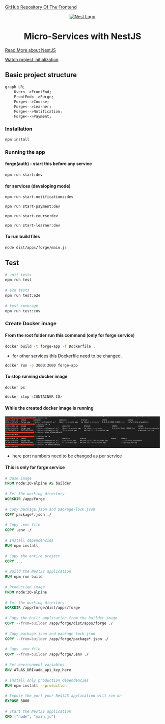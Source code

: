 [GitHub Repository Of The Frontend](https://github.com/IT21292422/forge-app)
<p align="center">
  <a href="http://nestjs.com/" target="blank"><img src="https://nestjs.com/img/logo-small.svg" width="200" alt="Nest Logo" /></a>
</p>

[circleci-image]: https://img.shields.io/circleci/build/github/nestjs/nest/master?token=abc123def456
[circleci-url]: https://circleci.com/gh/nestjs/nest

<h1 align="center">Micro-Services with NestJS</h1>

[Read More about NestJS](https://github.com/nestjs/nest)

[Watch project initialization](https://youtu.be/3_jJK5NMGzs?si=A7Ve1cSm4A71oCGi)

## Basic project structure

```mermaid
graph LR;
    User<-->FrontEnd;
    FrontEnd<-->Forge;
    Forge<-->Course;
    Forge<-->Learner;
    Forge<-->Notification;
    Forge<-->Payment;
```

### Installation

```bash
npm install
```

### Running the app

#### forge(auth) - start this before any service

```bash
npm run start:dev
```

#### for services (developing mode)

```bash
npm run start-notifications:dev
```

```bash
npm run start-payment:dev
```

```bash
npm run start-course:dev
```

```bash
npm run start-learner:dev
```

#### To run build files

```bash
node dist/apps/forge/main.js
```

## Test

```bash
# unit tests
npm run test

# e2e tests
npm run test:e2e

# test coverage
npm run test:cov
```

### Create Docker image

#### From the root folder run this command (only for forge service)

```bash
docker build -t forge-app -f Dockerfile .
```

- for other services this Dockerfile need to be changed.

```bash
docker run -p 3000:3000 forge-app
```

#### To stop running docker image

```bash
docker ps
```

```bash
docker stop <CONTAINER ID>
```

#### While the created docker image is running

![Running Docker](./images/docker_cmd.png)

- here port numbers need to be changed as per service

#### This is only for forge service

```Dockerfile
# Base image
FROM node:20-alpine AS builder

# Set the working directory
WORKDIR /app/forge

# Copy package.json and package-lock.json
COPY package*.json ./

# Copy .env file
COPY .env ./

# Install dependencies
RUN npm install

# Copy the entire project
COPY . .

# Build the NestJS application
RUN npm run build

# Production image
FROM node:20-alpine

# Set the working directory
WORKDIR /app/forge/dist/apps/forge

# Copy the built application from the builder image
COPY --from=builder /app/forge/dist/apps/forge ./

# Copy package.json and package-lock.json
COPY --from=builder /app/forge/package*.json ./

# Copy .env file
COPY --from=builder /app/forge/.env ./

# Set environment variables
ENV ATLAS_URI=add_api_key_here

# Install only production dependencies
RUN npm install --production

# Expose the port your NestJS application will run on
EXPOSE 3000

# Start the NestJS application
CMD ["node", "main.js"]
```
